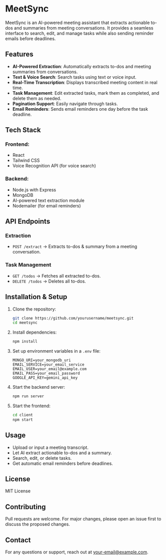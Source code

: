 # MeetSync

MeetSync is an AI-powered meeting assistant that extracts actionable to-dos and summaries from meeting conversations. It provides a seamless interface to search, edit, and manage tasks while also sending reminder emails before deadlines.

## Features

- **AI-Powered Extraction**: Automatically extracts to-dos and meeting summaries from conversations.
- **Text & Voice Search**: Search tasks using text or voice input.
- **Real-Time Transcription**: Displays transcribed meeting content in real time.
- **Task Management**: Edit extracted tasks, mark them as completed, and delete them as needed.
- **Pagination Support**: Easily navigate through tasks.
- **Email Reminders**: Sends email reminders one day before the task deadline.

## Tech Stack

### Frontend:
- React
- Tailwind CSS
- Voice Recognition API (for voice search)

### Backend:
- Node.js with Express
- MongoDB
- AI-powered text extraction module
- Nodemailer (for email reminders)

## API Endpoints

### Extraction
- `POST /extract` → Extracts to-dos & summary from a meeting conversation.

### Task Management
- `GET /todos` → Fetches all extracted to-dos.
- `DELETE /todos` → Deletes all to-dos.

## Installation & Setup

1. Clone the repository:
   ```sh
   git clone https://github.com/yourusername/meetsync.git
   cd meetsync
   ```

2. Install dependencies:
   ```sh
   npm install
   ```

3. Set up environment variables in a `.env` file:
   ```env
   MONGO_URI=your_mongodb_uri
   EMAIL_SERVICE=your_email_service
   EMAIL_USER=your_email@example.com
   EMAIL_PASS=your_email_password
   GOOGLE_API_KEY=gemini_api_key
   ```

4. Start the backend server:
   ```sh
   npm run server
   ```

5. Start the frontend:
   ```sh
   cd client
   npm start
   ```

## Usage
- Upload or input a meeting transcript.
- Let AI extract actionable to-dos and a summary.
- Search, edit, or delete tasks.
- Get automatic email reminders before deadlines.

## License
MIT License

## Contributing
Pull requests are welcome. For major changes, please open an issue first to discuss the proposed changes.

## Contact
For any questions or support, reach out at [your-email@example.com](mailto:thakurutkarsh.0700@example.com).

